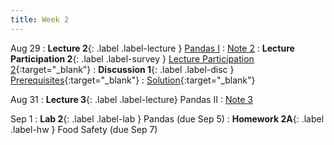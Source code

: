 ```yaml
---
title: Week 2
---
```


Aug 29
: **Lecture 2**{: .label .label-lecture } [Pandas I](lecture/lec02)
    : [Note 2](https://ds100.org/course-notes/pandas_1/pandas_1.html)
: **Lecture Participation 2**{: .label .label-survey } [Lecture Participation 2](https://app.sli.do/event/4QmS3UTmWEpDKemwi1qYoH/embed/polls/d368fb7a-eca0-4fb7-88eb-2e7387f54a70){:target="_blank"}
: **Discussion 1**{: .label .label-disc } [Prerequisites](https://drive.google.com/file/d/1527BuJQNH9n3FjQBwsCgR55mwfn_FZfq/view?usp=sharing){:target="_blank"}
    : [Solution](https://drive.google.com/file/d/1ltNQiB8XOdxjaRk6DPTXFhOPK1EnVryH/view?usp=sharing){:target="_blank"}

Aug 31
: **Lecture 3**{: .label .label-lecture} Pandas II
    : [Note 3](https://ds100.org/course-notes/pandas_2/pandas_2.html)

Sep 1
: **Lab 2**{: .label .label-lab } Pandas (due Sep 5)
: **Homework 2A**{: .label .label-hw } Food Safety (due Sep 7)
